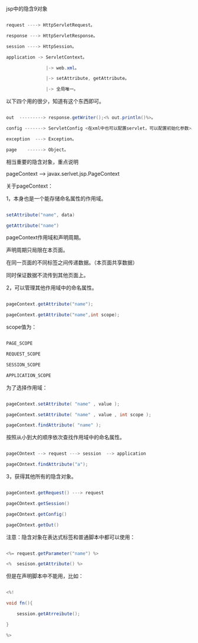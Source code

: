 jsp中的隐含9对象
```java  
request ----> HttpServletRequest。
response ---> HttpServletResponse。
session ----> HttpSession。
application -> ServletContext。 
			   |-> web.xml。
			   |-> setAttribute, getAttribute。
			   |-> 全局唯一。 
```			   
以下四个用的很少，知道有这个东西即可。   
```java  
out  ---------> response.getWriter();<% out.println()%>。
config -------> ServletConfig <在xml中也可以配置servlet，可以配置初始化参数>。
exception  ---> Exception。
page    ------> Object。
```
相当重要的隐含对象，重点说明
pageContext --> javax.serlvet.jsp.PageContext
关于pageContext：
1，本身也是一个能存储命名属性的作用域。
```java  
setAttribute("name", data)
getAttribute("name")
```
pageContext作用域和声明周期。
声明周期只局限在本页面。
在同一页面的不同标签之间传递数据。（本页面共享数据）
同时保证数据不流传到其他页面上。	            
2，可以管理其他作用域中的命名属性。
```java  
pageContext.getAttribute("name");
pageContext.getAttribute("name",int scope); 
```
scope值为：
```java  
PAGE_SCOPE 
REQUEST_SCOPE
SESSION_SCOPE
APPLICATION_SCOPE
```
为了选择作用域：
```java  
pageContext.setAttribute( "name" , value );
pageContext.setAttribute( "name" , value , int scope );   
pageContext.findAttribute( "name" );
```
按照从小到大的顺序依次查找作用域中的命名属性。
```java  
pageCOntext --> request ---> session  --> application
pageCOntext.findAttribute("a");
```
3，获得其他所有的隐含对象。
```java  
pageContext.getRequest() ---> request
pageCOntext.getSession()
pageCOntext.getConfig()
pageCOntext.getOut()
```
注意：隐含对象在表达式标签和普通脚本中都可以使用：
```java  
<%= request.getParameter("name") %> 
<%  sesison.getAttribute() %>
```
但是在声明脚本中不能用，比如：
```java   
<%!
void fn(){
	session.getAtrreibute();
}
%>
```